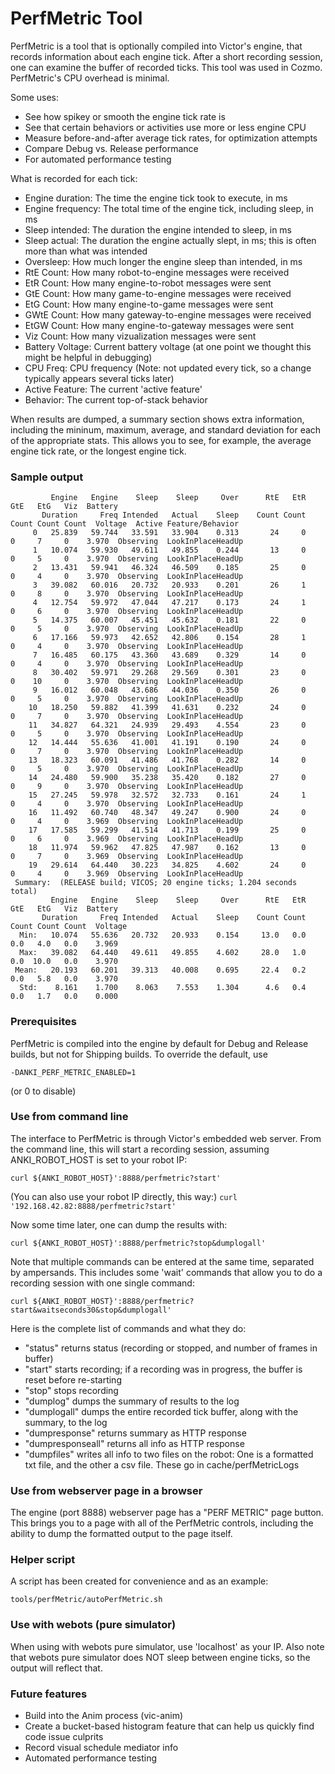 # PerfMetric Tool

PerfMetric is a tool that is optionally compiled into Victor's engine, that records information about each engine tick.  After a short recording session, one can examine the buffer of recorded ticks.  This tool was used in Cozmo.  PerfMetric's CPU overhead is minimal.

Some uses:
* See how spikey or smooth the engine tick rate is
* See that certain behaviors or activities use more or less engine CPU
* Measure before-and-after average tick rates, for optimization attempts
* Compare Debug vs. Release performance
* For automated performance testing

What is recorded for each tick:
* Engine duration: The time the engine tick took to execute, in ms
* Engine frequency: The total time of the engine tick, including sleep, in ms
* Sleep intended: The duration the engine intended to sleep, in ms
* Sleep actual: The duration the engine actually slept, in ms; this is often more than what was intended
* Oversleep: How much longer the engine sleep than intended, in ms
* RtE Count: How many robot-to-engine messages were received
* EtR Count: How many engine-to-robot messages were sent
* GtE Count: How many game-to-engine messages were received
* EtG Count: How many engine-to-game messages were sent
* GWtE Count: How many gateway-to-engine messages were received
* EtGW Count: How many engine-to-gateway messages were sent
* Viz Count: How many vizualization messages were sent
* Battery Voltage: Current battery voltage (at one point we thought this might be helpful in debugging)
* CPU Freq: CPU frequency (Note: not updated every tick, so a change typically appears several ticks later)
* Active Feature: The current 'active feature'
* Behavior: The current top-of-stack behavior

When results are dumped, a summary section shows extra information, including the mininum, maximum, average, and standard deviation for each of the appropriate stats.  This allows you to see, for example, the average engine tick rate, or the longest engine tick.

### Sample output

```
         Engine   Engine    Sleep    Sleep     Over      RtE   EtR   GtE   EtG   Viz  Battery
       Duration     Freq Intended   Actual    Sleep    Count Count Count Count Count  Voltage  Active Feature/Behavior
     0   25.839   59.744   33.591   33.904    0.313       24     0     0     7     0    3.970  Observing  LookInPlaceHeadUp
     1   10.074   59.930   49.611   49.855    0.244       13     0     0     5     0    3.970  Observing  LookInPlaceHeadUp
     2   13.431   59.941   46.324   46.509    0.185       25     0     0     4     0    3.970  Observing  LookInPlaceHeadUp
     3   39.082   60.016   20.732   20.933    0.201       26     1     0     8     0    3.970  Observing  LookInPlaceHeadUp
     4   12.754   59.972   47.044   47.217    0.173       24     1     0     6     0    3.970  Observing  LookInPlaceHeadUp
     5   14.375   60.007   45.451   45.632    0.181       22     0     0     5     0    3.970  Observing  LookInPlaceHeadUp
     6   17.166   59.973   42.652   42.806    0.154       28     1     0     4     0    3.970  Observing  LookInPlaceHeadUp
     7   16.485   60.175   43.360   43.689    0.329       14     0     0     4     0    3.970  Observing  LookInPlaceHeadUp
     8   30.402   59.971   29.268   29.569    0.301       23     0     0    10     0    3.970  Observing  LookInPlaceHeadUp
     9   16.012   60.048   43.686   44.036    0.350       26     0     0     5     0    3.970  Observing  LookInPlaceHeadUp
    10   18.250   59.882   41.399   41.631    0.232       24     0     0     7     0    3.970  Observing  LookInPlaceHeadUp
    11   34.827   64.321   24.939   29.493    4.554       23     0     0     5     0    3.970  Observing  LookInPlaceHeadUp
    12   14.444   55.636   41.001   41.191    0.190       24     0     0     7     0    3.970  Observing  LookInPlaceHeadUp
    13   18.323   60.091   41.486   41.768    0.282       14     0     0     5     0    3.970  Observing  LookInPlaceHeadUp
    14   24.480   59.900   35.238   35.420    0.182       27     0     0     9     0    3.970  Observing  LookInPlaceHeadUp
    15   27.245   59.978   32.572   32.733    0.161       24     1     0     4     0    3.970  Observing  LookInPlaceHeadUp
    16   11.492   60.740   48.347   49.247    0.900       24     0     0     4     0    3.969  Observing  LookInPlaceHeadUp
    17   17.585   59.299   41.514   41.713    0.199       25     0     0     6     0    3.969  Observing  LookInPlaceHeadUp
    18   11.974   59.962   47.825   47.987    0.162       13     0     0     7     0    3.969  Observing  LookInPlaceHeadUp
    19   29.614   64.440   30.223   34.825    4.602       24     0     0     4     0    3.969  Observing  LookInPlaceHeadUp
 Summary:  (RELEASE build; VICOS; 20 engine ticks; 1.204 seconds total)
         Engine   Engine    Sleep    Sleep     Over      RtE   EtR   GtE   EtG   Viz  Battery
       Duration     Freq Intended   Actual    Sleep    Count Count Count Count Count  Voltage
  Min:   10.074   55.636   20.732   20.933    0.154     13.0   0.0   0.0   4.0   0.0    3.969
  Max:   39.082   64.440   49.611   49.855    4.602     28.0   1.0   0.0  10.0   0.0    3.970
 Mean:   20.193   60.201   39.313   40.008    0.695     22.4   0.2   0.0   5.8   0.0    3.970
  Std:    8.161    1.700    8.063    7.553    1.304      4.6   0.4   0.0   1.7   0.0    0.000
```

### Prerequisites
PerfMetric is compiled into the engine by default for Debug and Release builds, but not for Shipping builds.  To override the default, use

```-DANKI_PERF_METRIC_ENABLED=1```

(or 0 to disable)

### Use from command line
The interface to PerfMetric is through Victor's embedded web server.  From the command line, this will start a recording session, assuming ANKI_ROBOT_HOST is set to your robot IP:

```curl ${ANKI_ROBOT_HOST}':8888/perfmetric?start'```

(You can also use your robot IP directly, this way:)
```curl '192.168.42.82:8888/perfmetric?start'```

Now some time later, one can dump the results with:

```curl ${ANKI_ROBOT_HOST}':8888/perfmetric?stop&dumplogall'```

Note that multiple commands can be entered at the same time, separated by ampersands.  This includes some 'wait' commands that allow you to do a recording session with one single command:

```curl ${ANKI_ROBOT_HOST}':8888/perfmetric?start&waitseconds30&stop&dumplogall'```

Here is the complete list of commands and what they do:
* "status" returns status (recording or stopped, and number of frames in buffer)
* "start" starts recording; if a recording was in progress, the buffer is reset before re-starting
* "stop" stops recording
* "dumplog" dumps the summary of results to the log
* "dumplogall" dumps the entire recorded tick buffer, along with the summary, to the log
* "dumpresponse" returns summary as HTTP response
* "dumpresponseall" returns all info as HTTP response
* "dumpfiles" writes all info to two files on the robot:  One is a formatted txt file, and the other a csv file.  These go in cache/perfMetricLogs

### Use from webserver page in a browser
The engine (port 8888) webserver page has a "PERF METRIC" page button.  This brings you to a page with all of the PerfMetric controls, including the ability to dump the formatted output to the page itself.

### Helper script
A script has been created for convenience and as an example:

```tools/perfMetric/autoPerfMetric.sh```

### Use with webots (pure simulator)
When using with webots pure simulator, use 'localhost' as your IP.  Also note that webots pure simulator does NOT sleep between engine ticks, so the output will reflect that.

### Future features
* Build into the Anim process (vic-anim)
* Create a bucket-based histogram feature that can help us quickly find code issue culprits
* Record visual schedule mediator info
* Automated performance testing
